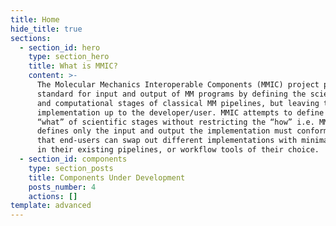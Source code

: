 ```yaml
---
title: Home
hide_title: true
sections:
  - section_id: hero
    type: section_hero
    title: What is MMIC?
    content: >-
      The Molecular Mechanics Interoperable Components (MMIC) project provides a
      standard for input and output of MM programs by defining the scientific
      and computational stages of classical MM pipelines, but leaving the
      implementation up to the developer/user. MMIC attempts to define the
      “what” of scientific stages without restricting the “how” i.e. MMIC
      defines only the input and output the implementation must conform to so
      that end-users can swap out different implementations with minimal effort
      in their existing pipelines, or workflow tools of their choice. 
  - section_id: components
    type: section_posts
    title: Components Under Development
    posts_number: 4
    actions: []
template: advanced
---
```

